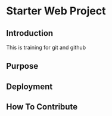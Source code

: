 # Starter Web Project

## Introduction

This is training for git and github

## Purpose

## Deployment

## How To Contribute
